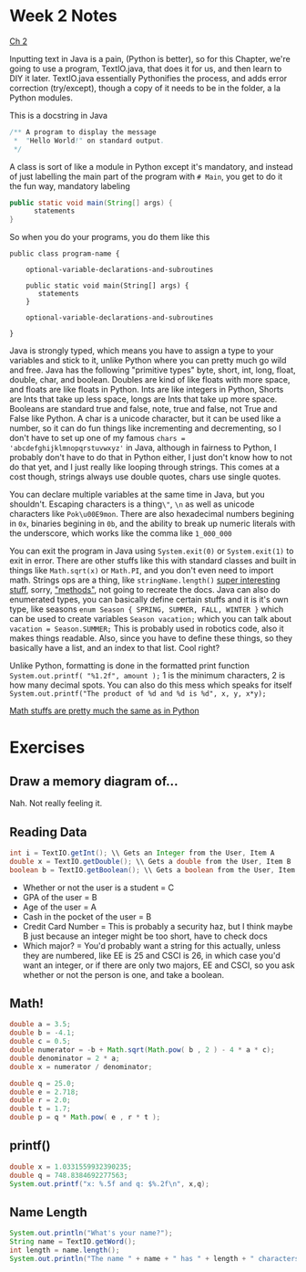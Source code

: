 # Week 2 Notes
[Ch 2](http://math.hws.edu/javanotes/c2/index.html)

Inputting text in Java is a pain, (Python is better), so for this Chapter, we're going to use a program, TextIO.java, that does it for us, and then learn to DIY it later. TextIO.java essentially Pythonifies the process, and adds error correction (try/except), though a copy of it needs to be in the folder, a la Python modules.


This is a docstring in Java
```java
/** A program to display the message
 *  "Hello World!" on standard output.
 */
```

A class is sort of like a module in Python except it's mandatory, and instead of just labelling the main part of the program with ```# Main```, you get to do it the fun way, mandatory labeling

```java
public static void main(String[] args) {
      statements
}
```

So when you do your programs, you do them like this
```
public class program-name {

    optional-variable-declarations-and-subroutines
    
    public static void main(String[] args) {
       statements
    }
    
    optional-variable-declarations-and-subroutines

}
```

Java is strongly typed, which means you have to assign a type to your variables and stick to it, unlike Python where you can pretty much go wild and free. Java has the following "primitive types" byte, short, int, long, float, double, char, and boolean. Doubles are kind of like floats with more space, and floats are like floats in Python. Ints are like integers in Python, Shorts are Ints that take up less space, longs are Ints that take up more space. Booleans are standard true and false, note, true and false, not True and False like Python. A char is a unicode character, but it can be used like a number, so it can do fun things like incrementing and decrementing, so I don't have to set up one of my famous ```chars = 'abcdefghijklmnopqrstuvwxyz'``` in Java, although in fairness to Python, I probably don't have to do that in Python either, I just don't know how to not do that yet, and I just really like looping through strings. This comes at a cost though, strings always use double quotes, chars use single quotes. 

You can declare multiple variables at the same time in Java, but you shouldn't. Escaping characters is a thing```\"```, ```\n``` as well as unicode characters like ```Pok\u00E9mon```. There are also hexadecimal numbers begining in ```0x```, binaries begining in ```0b```, and the ability to break up numeric literals with the underscore, which works like the comma like ```1_000_000```

You can exit the program in Java using ```System.exit(0)``` or ```System.exit(1)``` to exit in error. There are other stuffs like this with standard classes and built in things like ```Math.sqrt(x)``` or ```Math.PI```, and you don't even need to import math. Strings ops are a thing, like ```stringName.length()``` [super interesting stuff](http://math.hws.edu/javanotes/c2/s3.html), sorry, ["methods"](https://docs.oracle.com/javase/8/docs/api/java/lang/String.html), not going to recreate the docs. Java can also do enumerated types, you can basically define certain stuffs and it is it's own type, like seasons ```enum Season { SPRING, SUMMER, FALL, WINTER }``` which can be used to create variables ```Season vacation;``` which you can talk about ```vacation = Season.SUMMER;``` This is probably used in robotics code, also it makes things readable. Also, since you have to define these things, so they basically have a list, and an index to that list. Cool right?

Unlike Python, formatting is done in the formatted print function ```System.out.printf( "%1.2f", amount );``` 1 is the minimum characters, 2 is how many decimal spots. You can also do this mess which speaks for itself ```System.out.printf("The product of %d and %d is %d", x, y, x*y);```

[Math stuffs are pretty much the same as in Python](http://math.hws.edu/javanotes/c2/s5.html)

# Exercises
## Draw a memory diagram of...
Nah. Not really feeling it.
## Reading Data
```java
int i = TextIO.getInt(); \\ Gets an Integer from the User, Item A
double x = TextIO.getDouble(); \\ Gets a double from the User, Item B
boolean b = TextIO.getBoolean(); \\ Gets a boolean from the User, Item C
```
+ Whether or not the user is a student = C
+ GPA of the user = B
+ Age of the user = A
+ Cash in the pocket of the user = B
+ Credit Card Number = This is probably a security haz, but I think maybe B just because an integer might be too short, have to check docs
+ Which major? = You'd probably want a string for this actually, unless they are numbered, like EE is 25 and CSCI is 26, in which case you'd want an integer, or if there are only two majors, EE and CSCI, so you ask whether or not the person is one, and take a boolean.

## Math!
```java
double a = 3.5;
double b = -4.1;
double c = 0.5;
double numerator = -b + Math.sqrt(Math.pow( b , 2 ) - 4 * a * c);
double denominator = 2 * a;
double x = numerator / denominator;
```

```java
double q = 25.0;
double e = 2.718;
double r = 2.0;
double t = 1.7;
double p = q * Math.pow( e , r * t );
```

## printf()
```java
double x = 1.0331559932390235;
double q = 748.8384692277563;
System.out.printf("x: %.5f and q: $%.2f\n", x,q);
```

## Name Length
```java
System.out.println("What's your name?");
String name = TextIO.getWord();
int length = name.length();
System.out.println("The name " + name + " has " + length + " characters!");

```
